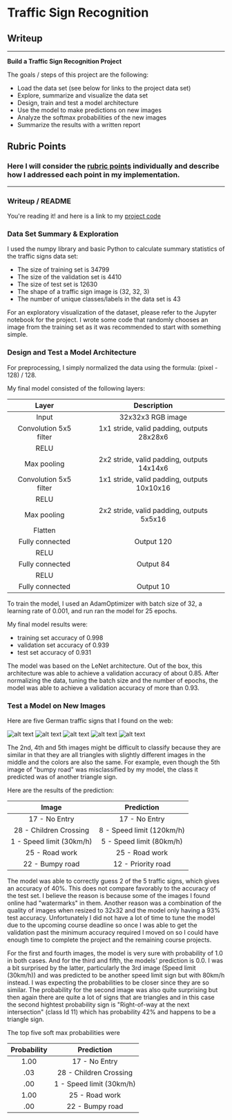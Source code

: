 # **Traffic Sign Recognition** 

## Writeup

---

**Build a Traffic Sign Recognition Project**

The goals / steps of this project are the following:
* Load the data set (see below for links to the project data set)
* Explore, summarize and visualize the data set
* Design, train and test a model architecture
* Use the model to make predictions on new images
* Analyze the softmax probabilities of the new images
* Summarize the results with a written report


[//]: # (Image References)

[image1]: ./examples/visualization.jpg "Visualization"
[image2]: ./examples/grayscale.jpg "Grayscaling"
[image3]: ./examples/random_noise.jpg "Random Noise"
[image4]: Test1.jpg "Traffic Sign 1"
[image5]: Test2.jpg "Traffic Sign 2"
[image6]: Test3.jpg "Traffic Sign 3"
[image7]: Test4.jpg "Traffic Sign 4"
[image8]: Test5.jpg "Traffic Sign 5"

## Rubric Points
### Here I will consider the [rubric points](https://review.udacity.com/#!/rubrics/481/view) individually and describe how I addressed each point in my implementation.  

---
### Writeup / README

You're reading it! and here is a link to my [project code](https://github.com/ultrakapy/CarND-Traffic-Sign-Classifier-Project/blob/master/Traffic_Sign_Classifier.ipynb)

### Data Set Summary & Exploration

I used the numpy library and basic Python to calculate summary statistics of the traffic
signs data set:

* The size of training set is 34799
* The size of the validation set is 4410
* The size of test set is 12630
* The shape of a traffic sign image is (32, 32, 3)
* The number of unique classes/labels in the data set is 43

For an exploratory visualization of the dataset, please refer to the Jupyter notebook for the project. I wrote some code that randomly chooses an image from the training set as it was recommended to start with something simple.


### Design and Test a Model Architecture

For preprocessing, I simply normalized the data using the formula: (pixel - 128) / 128.

My final model consisted of the following layers:

| Layer         		|     Description	        					| 
|:---------------------:|:---------------------------------------------:| 
| Input         		| 32x32x3 RGB image   							| 
| Convolution 5x5 filter     	| 1x1 stride, valid padding, outputs 28x28x6 	|
| RELU					|												|
| Max pooling	      	| 2x2 stride, valid padding,  outputs 14x14x6 				|
| Convolution 5x5 filter	    | 1x1 stride, valid padding, outputs 10x10x16 |
|RELU					|												|
| Max pooling	      	| 2x2 stride, valid padding,  outputs 5x5x16 				|
| Flatten					| |
| Fully connected		| Output 120        		|
| RELU					| |
| Fully connected		| Output 84        		|
| RELU					| |
| Fully connected		| Output 10       		|


To train the model, I used an AdamOptimizer with batch size of 32, a learning rate of 0.001, and run ran the model for 25 epochs.

My final model results were:
* training set accuracy of 0.998
* validation set accuracy of 0.939
* test set accuracy of 0.931

The model was based on the LeNet architecture. Out of the box, this architecture was able to achieve a validation accuracy of about 0.85. After normalizing the data, tuning the batch size and the number of epochs, the model was able to achieve a validation accuracy of more than 0.93.
 

### Test a Model on New Images

Here are five German traffic signs that I found on the web:

![alt text][image4] ![alt text][image5] ![alt text][image6] 
![alt text][image7] ![alt text][image8]

The 2nd, 4th and 5th images might be difficult to classify because they are similar in that they are all triangles with slightly different images in the middle and the colors are also the same. For example, even though the 5th image of "bumpy road" was misclassified by my model, the class it predicted was of another triangle sign.

Here are the results of the prediction:

| Image			        |     Prediction	        					| 
|:---------------------:|:---------------------------------------------:| 
| 17 - No Entry      		| 17 - No Entry   									| 
| 28 - Children Crossing     	| 8 - Speed limit (120km/h) 										|
| 1  - Speed limit (30km/h)	|5 - Speed limit (80km/h) 											|
| 25 - Road work	      		| 25 - Road work					 				|
| 22 - Bumpy road		| 12 - Priority road      							|


The model was able to correctly guess 2 of the 5 traffic signs, which gives an accuracy of 40%. This does not compare favorably to the accuracy of the test set. I believe the reason is because some of the images I found online had "watermarks" in them. Another reason was a combination of the quality of images when resized to 32x32 and the model only having a 93% test accuracy. Unfortunately I did not have a lot of time to tune the model due to the upcoming course deadline so once I was able to get the validation past the minimum accuracy required I moved on so I could have enough time to complete the project and the remaining course projects.

For the first and fourth images, the model is very sure with probability of 1.0 in both cases. And for the third and fifth, the models' prediction is 0.0. I was a bit surprised by the latter, particularly the 3rd image (Speed limit (30km/h)) and was predicted to be another speed limit sign but with 80km/h instead. I was expecting the probabilities to be closer since they are so similar. The probability for the second image was also quite surprising but then again there are quite a lot of signs that are triangles and in this case the second hightest probability sign is "Right-of-way at the next intersection" (class Id 11) which has probability 42% and happens to be a triangle sign.

The top five soft max probabilities were

| Probability         	|     Prediction	        					| 
|:---------------------:|:---------------------------------------------:| 
| 1.00         			| 17 - No Entry   									| 
| .03     				| 28 - Children Crossing  										|
| .00					| 1  - Speed limit (30km/h)											|
| 1.00	      			| 25 - Road work					 				|
| .00				    | 22 - Bumpy road     							|





